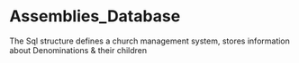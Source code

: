 # Assemblies_Database
The Sql structure defines a church management system, stores information about Denominations &amp; their children
